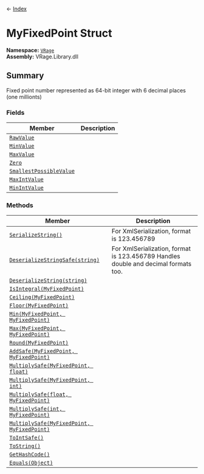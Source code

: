 ← [Index](index)
# MyFixedPoint Struct
**Namespace:** [`VRage`](VRage)  
**Assembly:** VRage.Library.dll  
## Summary
Fixed point number represented as 64-bit integer with 6 decimal places (one millionts)
### Fields
|Member|Description|
|---|---|
|[`RawValue`](VRage.RawValue)||
|[`MinValue`](VRage.MinValue)||
|[`MaxValue`](VRage.MaxValue)||
|[`Zero`](VRage.Zero)||
|[`SmallestPossibleValue`](VRage.SmallestPossibleValue)||
|[`MaxIntValue`](VRage.MaxIntValue)||
|[`MinIntValue`](VRage.MinIntValue)||
### Methods
|Member|Description|
|---|---|
|[`SerializeString()`](VRage.SerializeString)|For XmlSerialization, format is 123.456789|
|[`DeserializeStringSafe(string)`](VRage.DeserializeStringSafe)|For XmlSerialization, format is 123.456789 Handles double and decimal formats too.|
|[`DeserializeString(string)`](VRage.DeserializeString)||
|[`IsIntegral(MyFixedPoint)`](VRage.IsIntegral)||
|[`Ceiling(MyFixedPoint)`](VRage.Ceiling)||
|[`Floor(MyFixedPoint)`](VRage.Floor)||
|[`Min(MyFixedPoint, MyFixedPoint)`](VRage.Min)||
|[`Max(MyFixedPoint, MyFixedPoint)`](VRage.Max)||
|[`Round(MyFixedPoint)`](VRage.Round)||
|[`AddSafe(MyFixedPoint, MyFixedPoint)`](VRage.AddSafe)||
|[`MultiplySafe(MyFixedPoint, float)`](VRage.MultiplySafe)||
|[`MultiplySafe(MyFixedPoint, int)`](VRage.MultiplySafe)||
|[`MultiplySafe(float, MyFixedPoint)`](VRage.MultiplySafe)||
|[`MultiplySafe(int, MyFixedPoint)`](VRage.MultiplySafe)||
|[`MultiplySafe(MyFixedPoint, MyFixedPoint)`](VRage.MultiplySafe)||
|[`ToIntSafe()`](VRage.ToIntSafe)||
|[`ToString()`](VRage.ToString)||
|[`GetHashCode()`](VRage.GetHashCode)||
|[`Equals(Object)`](VRage.Equals)||
